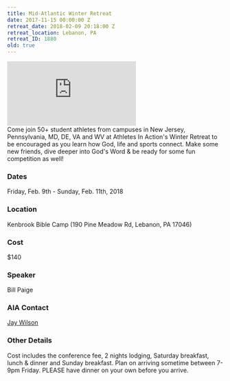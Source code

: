 ```yaml
---
title: Mid-Atlantic Winter Retreat
date: 2017-11-15 00:00:00 Z
retreat_date: 2018-02-09 20:18:00 Z
retreat_location: Lebanon, PA
retreat_ID: 1880
old: true
---
```


<div class="c-video"><iframe src="https://www.youtube.com/embed/692rEYWoKZg" frameborder="0" allowfullscreen></iframe>
</div>
Come join 50+ student athletes from campuses in New Jersey, Pennsylvania, MD, DE, VA and WV at Athletes In Action's Winter Retreat to be encouraged as you learn how God, life and sports connect. Make some new friends, dive deeper into God's Word & be ready for some fun competition as well!

### Dates
Friday, Feb. 9th -  Sunday, Feb. 11th, 2018

### Location
Kenbrook Bible Camp (190 Pine Meadow Rd, Lebanon, PA 17046)

### Cost
$140

### Speaker
Bill Paige

### AIA Contact
[Jay Wilson](mailto:jay.wilson@athletesinaction.org) 

### Other Details 
Cost includes the conference fee, 2 nights lodging, Saturday breakfast, lunch & dinner and Sunday breakfast. Plan on arriving sometime between 7-9pm Friday. PLEASE have dinner on your own before you arrive.
